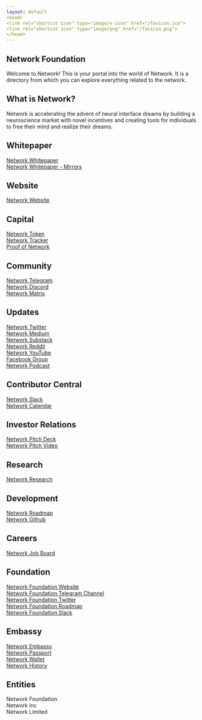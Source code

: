 ```yaml
---
layout: default
<head>
<link rel="shortcut icon" type="image/x-icon" href="/favicon.ico">
<link rel="shortcut icon" type="image/png" href="/favicon.png">
</head>
---
```

## Network Foundation

Welcome to Network! This is your portal into the world of Network. It is a directory from which you can explore everything related to the network.

## What is Network?

Network is accelerating the advent of neural interface dreams by building a neuroscience market with novel incentives and creating tools for individuals to free their mind and realize their dreams.

## Whitepaper
<a href="https://network.foundation/network.pdf" target="_blank">Network Whitepaper</a>
<br>
<a href="https://network.com.de/d/21" target="_blank">Network Whitepaper - Mirrors</a>

## Website
<a href="https://network.Fund" target="_blank">Network Website</a>

## Capital
<a href="https://etherscan.io/token/0x7b5726f8261705f6b9e60094ef4427f8e2f29a44?a=0xA11AF6913D21CaB375086e1eb93A60C7f739B15A" target="_blank">Network Token</a>
<br>
<a href="https://docs.google.com/spreadsheets/d/1m9o-NVi9G2ksfayXTmo8XrTnp5_gyz4v4nxIQ5MIs8Y" target="_blank">Network Tracker</a>
<br>
<a href="https://app.skiff.com/docs/695b2531-2143-455c-871a-c7e53ec36995#sl6KBBJ0MLiWsZyIfxY0fvfsR+vKSlHPQ+vuhPkin0E=" target="_blank">Proof of Network</a>

## Community
<a href="https://t.me/+TU1rMRNZ1MIYLxBF" target="_blank">Network Telegram</a>
<br>
<a href="https://discord.gg/sCtK6YK" target="_blank">Network Discord</a>
<br>
<a href="https://matrix.to/#/!XNSlHnqIwCumTmcAhm:matrix.org" target="_blank">Network Matrix</a>
<br>

## Updates
<a href="https://twitter.com/networkfund" target="_blank">Network Twitter</a>
<br>
<a href="https://network.medium.com" target="_blank">Network Medium</a>
<br>
<a href="https://network.substack.com" target="_blank">Network Substack</a>
<br>
<a href="https://reddit.com/r/networkfund" target="_blank">Network Reddit</a>
<br>
<a href="https://www.youtube.com/channel/UCh3Zw3sr1xPklmgjS6VYU-g" target="_blank">Network YouTube</a>
<br>
<a href="https://facebook.com/groups/networkfund" target="_blank">Facebook Group</a>
<br>
<a href="https://anchor.fm/networkfund" target="_blank">Network Podcast</a>


## Contributor Central
<a href="https://networkfund.slack.com" target="_blank">Network Slack</a>
<br>
<a href="https://calendar.google.com/calendar/u/0?cid=dG9kcTBvdGt2YzF1MXM5dG9kOTIxN3FzdWNAZ3JvdXAuY2FsZW5kYXIuZ29vZ2xlLmNvbQ" target="_blank">Network Calendar</a>

## Investor Relations
<a href="https://docs.google.com/presentation/d/1zXtGiUGWyVw7KBjbBFHSF_zZsAtC8BuCwJPwdLarzZo/edit" target="_blank">Network Pitch Deck</a>
<br>
<a href="https://youtu.be/YKKXm36hsSk" target="_blank">Network Pitch Video</a>

## Research
<a href="https://network.com.de" target="_blank">Network Research</a>

## Development
<a href="https://www.notion.so/networkfund/roadmap-00c0948c1a3e4fd0b2f6510b5d410ac8" target="_blank">Network Roadmap</a>
<br>
<a href="https://github.com/networkfund" target="_blank">Network Github</a>

## Careers
<a href="https://networkfund.notion.site/Job-Board-1497e87749b04767b98a75094654ae79" target="_blank">Network Job Board</a>

## Foundation
<a href="https://network.foundation" target="_blank">Network Foundation Website</a>
<br>
<a href="https://t.me/networkfoundation" target="_blank">Network Foundation Telegram Channel</a>
<br>
<a href="https://t.me/networkfdn" target="_blank">Network Foundation Twitter</a>
<br>
<a href="https://github.com/orgs/network-foundation/projects/1/" target="_blank">Network Foundation Roadmap</a>
<br>
<a href="https://networkfoundaton.slack.com" target="_blank">Network Foundation Slack</a>

## Embassy
<a href="https://embassy.network.foundation" target="_blank">Network Embassy</a>
<br>
<a href="https://passport.network.foundation" target="_blank">Network Passport</a>
<br>
<a href="https://wallet.network.foundation" target="_blank">Network Wallet</a>
<br>
<a href="https://history.network.foundation" target="_blank">Network History</a>

## Entities
Network Foundation
<br>
Network Inc
<br>
Network Limited
<br>
